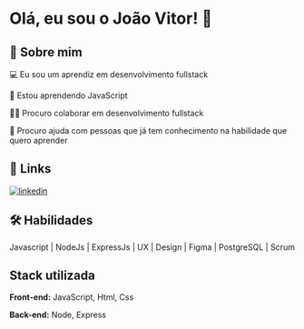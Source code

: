 
# Olá, eu sou o João Vitor! 👋


## 🚀 Sobre mim
💻 Eu sou um aprendiz em desenvolvimento fullstack

🧠 Estou aprendendo JavaScript 

👯‍♀️ Procuro colaborar em desenvolvimento fullstack

🤔 Procuro ajuda com pessoas que já tem conhecimento na habilidade que quero aprender

## 🔗 Links

[![linkedin](https://img.shields.io/badge/linkedin-0A66C2?style=for-the-badge&logo=linkedin&logoColor=white)](https:https://www.linkedin.com/in/joão-vitor-assis-810703317/)



## 🛠 Habilidades
Javascript | NodeJs | ExpressJs | UX | Design | Figma | PostgreSQL | Scrum


## Stack utilizada

**Front-end:** JavaScript, Html, Css

**Back-end:** Node, Express

